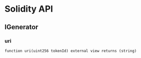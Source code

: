 # Solidity API

## IGenerator

### uri

```solidity
function uri(uint256 tokenId) external view returns (string)
```

